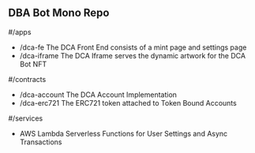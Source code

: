 ## DBA Bot Mono Repo

#/apps
- /dca-fe
    The DCA Front End consists of a mint page and settings page 
- /dca-iframe
    The DCA Iframe serves the dynamic artwork for the DCA Bot NFT 

#/contracts
- /dca-account 
    The DCA Account Implementation 
- /dca-erc721 
    The ERC721 token attached to Token Bound Accounts 


#/services
- AWS Lambda Serverless Functions for User Settings and Async Transactions 